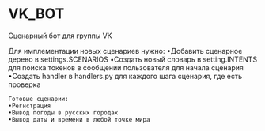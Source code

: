 # VK_BOT
Сценарный бот для группы VK

Для имплементации новых сценариев нужно:
    •Добавить сценарное дерево в settings.SCENARIOS
    •Создать новый словарь в setting.INTENTS для поиска токенов в сообщении пользователя для начала сценария
    •Создать handler в handlers.py для каждого шага сценария, где есть проверка

    Готовые сценарии:
    •Регистрация
    •Вывод погоды в русских городах
    •Вывод даты и времени в любой точке мира
